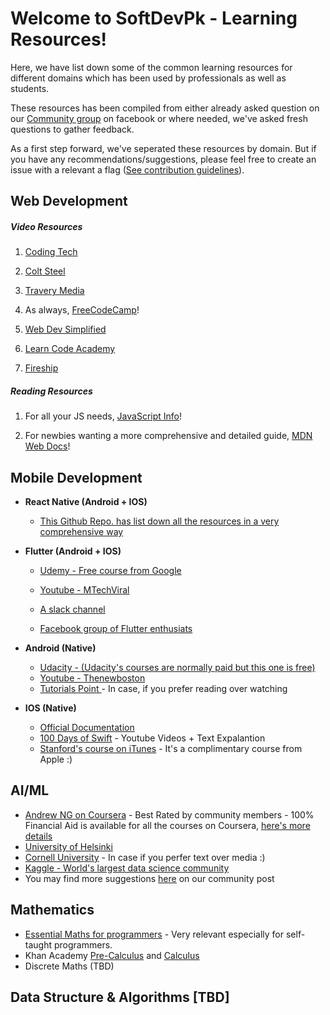 # Welcome to SoftDevPk - Learning Resources!  

Here, we have list down some of the common learning resources for different domains which has been used by professionals as well as students.

These resources has been compiled from either already asked question on our [Community group](https://www.facebook.com/groups/softdevpk/) on facebook or where needed, we've asked fresh questions to gather feedback.

As a first step forward, we've seperated these resources by domain. But if you have any recommendations/suggestions, please feel free to create an issue with a relevant a flag ([See contribution guidelines](https://github.com/Software-Development-Pakistan/Software-Development-Pakistan.github.io/blob/master/CONTRIBUTING.md)).

## Web Development

##### Video Resources  

1.  [Coding Tech](https://www.youtube.com/channel/UCtxCXg-UvSnTKPOzLH4wJaQ)

2.  [Colt Steel](https://www.youtube.com/channel/UCrqAGUPPMOdo0jfQ6grikZw)

3.  [Travery Media](https://www.youtube.com/user/TechGuyWeb)

4. As always, [FreeCodeCamp](https://www.youtube.com/channel/UC8butISFwT-Wl7EV0hUK0BQ)!

5.  [Web Dev Simplified](https://www.youtube.com/channel/UCFbNIlppjAuEX4znoulh0Cw)

6.  [Learn Code Academy](https://www.youtube.com/user/learncodeacademy)

7.  [Fireship](https://www.youtube.com/channel/UCsBjURrPoezykLs9EqgamOA)

##### Reading Resources  

1. For all your JS needs, [JavaScript Info](https://javascript.info/)!

2. For newbies wanting a more comprehensive and detailed guide, [MDN Web Docs](https://developer.mozilla.org/en-US/docs/Learn/Getting_started_with_the_web)!  
  
## Mobile Development

-  **React Native (Android + IOS)**

	-  [This Github Repo. has list down all the resources in a very comprehensive way](https://github.com/shubhnik/react-native-learning-resources)

-  **Flutter (Android + IOS)**

	-  [Udemy - Free course from Google](https://www.udacity.com/course/build-native-mobile-apps-with-flutter--ud905)

	-  [Youtube - MTechViral ](https://www.youtube.com/watch?v=qWL1lGchpRA&list=PLR2qQy0Zxs_UdqAcaipPR3CG1Ly57UlhV)

	-  [A slack channel](https://mindorks.com/join-community)

	-  [Facebook group of Flutter enthusiats](https://www.facebook.com/groups/425920117856409/)

-  **Android (Native)**

	- [Udacity - (Udacity's courses are normally paid but this one is free)](https://www.udacity.com/course/new-android-fundamentals--ud851)
	- [Youtube - Thenewboston](https://www.youtube.com/watch?v=SUOWNXGRc6g&feature=youtu.be&list=PL2F07DBCDCC01493A)
	- [Tutorials Point ](https://www.tutorialspoint.com/android/index.htm) - In case, if you prefer reading over watching

- **IOS (Native)**
	- [Official Documentation](https://developer.apple.com/swift/)  
	- [100 Days of Swift](https://www.hackingwithswift.com/100) - Youtube Videos + Text Expalantion
	- [Stanford's course on iTunes](https://itunes.apple.com/us/course/developing-ios-11-apps-with-swift/id1309275316) - It's a complimentary course from Apple :)


## AI/ML
- [Andrew NG on Coursera](https://www.coursera.org/courses?query=machine%20learning%20andrew%20ng) - Best Rated by community members - 100% Financial Aid is available for all the courses on Coursera, [here's more details](https://www.facebook.com/groups/softdevpk/?post_id=953070381816654&comment_id=953426811781011)
- [University of Helsinki](https://course.elementsofai.com/)
- [Cornell University](https://arxiv.org/abs/1805.05052v1) - In case if you perfer text over media :)
- [Kaggle - World's largest data science community](https://www.kaggle.com/)
- You may find more suggestions [here](https://www.facebook.com/groups/softdevpk/?post_id=1041697142953977) on our community post

## Mathematics
- [Essential Maths for programmers](https://www.freecodecamp.org/news/learn-algebra-to-improve-your-programming-skills/) - Very relevant especially for self-taught programmers.
- Khan Academy [Pre-Calculus](https://www.khanacademy.org/math/precalculus) and [Calculus](https://www.khanacademy.org/math/calculus-1)
- Discrete Maths (TBD)

## Data Structure & Algorithms [TBD]